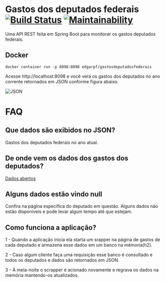 # Gastos dos deputados federais [![Build Status](https://travis-ci.org/edgarpf/gastos-deputados-federais.svg?branch=master)](https://travis-ci.org/edgarpf/gastos-deputados-federais) [![Maintainability](https://api.codeclimate.com/v1/badges/2902440b44466c6c9ffa/maintainability)](https://codeclimate.com/github/edgarpf/gastos-deputados-federais/maintainability)
Uma API REST feita em Spring Boot para monitorar os gastos deputados federais.

## Docker
```
docker container run -p 8098:8098 edgarpf/gastosdeputadosfederais
```

Acesse http://localhost:8098 e você verá os gastos dos deputados no ano corrente retornados em JSON conforme figura abaixo.

![JSON](https://i.ibb.co/RBfB8Qd/Capturar.png)

# FAQ

## Que dados são exibidos no JSON?

Gastos dos deputados federais no ano atual.

## De onde vem os dados dos gastos dos deputados?

[Dados abertos](https://www.camara.leg.br/transparencia/gastos-parlamentares)

## Alguns dados estão vindo null

Confira na página específica do deputado em questão. Alguns dados não estão disponíveis e pode levar algum tempo até que estejam.

## Como funciona a aplicação?

1 - Quando a aplicação inicia ela starta um srapper na página de gastos de cada deputado e armazena esse dados em um banco na mémoria(h2).

2 - Caso algum cliente faça uma requisição esse banco é consultado e todos os deputados e dados são retornados em JSON.

3 - Á meia-noite o scrapper é acionado novamente e regrava os dados na memória mantendo-os atualizados.




